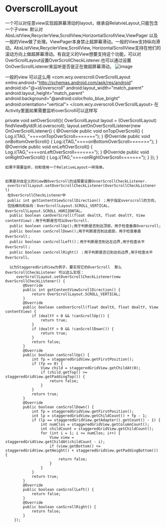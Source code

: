 # OverscrollLayout
一个可以对任意view实现超屏幕滑动的layout，继承自RelatvieLayout,只能包含一个子view.
默认对AbsListView,RecyclerView,ScrollView,HorizontalScrollView,ViewPager 
以及一般的View做了处理。ViewPager本身禁止超屏幕滑动。一般的View支持纵向滑动。AbsListView,RecyclerView,ScrollView,
HorizontalScrollView支持在他们的滚动方向上做超屏幕滑动。有自定义的View想要支持这个功能，可以对OverScrollLayout设置OverScrollCheckListener.也可以通过设置OnOverScrollListener来监听是否是正在做超屏幕滑动。
![image](https://github.com/wcy10586/OverscrollLayout/blob/master/app/aaa.gif)

一般的view 可以这么用
<com.wcy.overscroll.OverScrollLayout xmlns:android="http://schemas.android.com/apk/res/android"
    android:id="@+id/overscroll"
    android:layout_width="match_parent"
    android:layout_height="match_parent"
    android:background="@android:color/holo_blue_bright"
    android:orientation="vertical">
    <ListView
        android:id="@+id/list"
        android:layout_width="match_parent"
        android:layout_height="match_parent"></ListView>
</com.wcy.overscroll.OverScrollLayout>
在Activity里面如果需要监听overScroll可以这样写

 private void setOverScroll(){
        OverScrollLayout layout = (OverScrollLayout) findViewById(R.id.overscroll);
        layout.setOnOverScrollListener(new OnOverScrollListener() {
            @Override
            public void onTopOverScroll() {
                Log.i(TAG, "====onTopOverScroll=======");
            }
            @Override
            public void onBottomOverScroll() {
                Log.i(TAG,"====onBottomOverScroll=======");
            }
            @Override
            public void onLeftOverScroll() {
                Log.i(TAG,"====onLeftOverScroll=======");
            }
            @Override
            public void onRightOverScroll() {
                Log.i(TAG,"====onRightOverScroll=======");
            }
        });
    }
    
    如果不需要监听，则和使用一个RelativeLayout一样简单。
    
    
    如果是对自定义的View做OverScroll的话需要设置OvserScrollCheckListener.
     overScrollLayout.setOverScrollCheckListener(OverScrollCheckListener l)
     在OverScrollCheckListener中
     public int getContentViewScrollDirection() ；用于指定overscroll的方向，
     包括横向和纵向：OverScrollLayout.SCROLL_VERTICAL，OverScrollLayout.SCROLL_HORIZONTAL。
      public boolean canOverScroll(float dealtX, float dealtY, View contentView)；用于判断是否可以OverScroll.
      public boolean canScrollUp();用于判断是否到达顶部，用于检查垂直Overscroll;
      public boolean canScrollDown();用于判断是否到达底部，用于检查垂直OverScroll；
      public boolean canScrollLeft()；用于判断是否到达左边界,用于检查水平OverScroll；
      public boolean canScrollRight() ；用于判断是否已到达右边界,用于检查水平OverScroll。
      
      以为StaggeredGridView为例子，要实现它的OverScroll  那么OverScrollCheckListener 可以这么实现：
         overScrollLayout.setOverScrollCheckListener(new OverScrollCheckListener() {
            @Override
            public int getContentViewScrollDirection() {
                return OverScrollLayout.SCROLL_VERTICAL;
            }
            @Override
            public boolean canOverScroll(float dealtX, float dealtY, View contentView) {
                if (dealtY < 0 && !canScrollUp()) {
                    return true;
                }
                if (dealtY > 0 && !canScrollDown()) {
                    return true;
                }
                return false;
            }
            @Override
            public boolean canScrollUp() {
                int fp = staggeredGridView.getFirstPosition();
                if (fp == 0) {
                    View child = staggeredGridView.getChildAt(0);
                    if (child.getTop() >= staggeredGridView.getPaddingTop()) {
                        return false;
                    }
                }
                return true;
            }
            @Override
            public boolean canScrollDown() {
                int fp = staggeredGridView.getFirstPosition();
                int lp = staggeredGridView.getChildCount() + fp - 1;
                if (lp == staggeredGridView.getAdapter().getCount() - 1) {
                    int numClos = staggeredGridView.getColumnCount();
                    int childCount = staggeredGridView.getChildCount();
                    for (int i = 1; i <= numClos; i++) {
                        View view = staggeredGridView.getChildAt(childCount - i);
                        if (view.getBottom() <= staggeredGridView.getHeight() + staggeredGridView.getPaddingBottom()) {
                            return false;
                        }
                    }
                }
                return true;
            }
            @Override
            public boolean canScrollLeft() {
                return false;
            }
            @Override
            public boolean canScrollRight() {
                return false;
            }
        });
    
